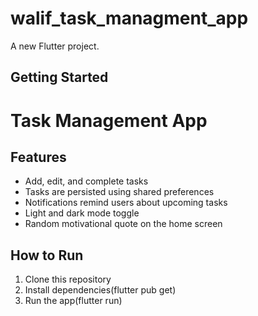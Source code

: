 # walif_task_managment_app

A new Flutter project.

## Getting Started

# Task Management App

## Features

- Add, edit, and complete tasks
- Tasks are persisted using shared preferences
- Notifications remind users about upcoming tasks
- Light and dark mode toggle
- Random motivational quote on the home screen

## How to Run

1. Clone this repository
2. Install dependencies(flutter pub get)
3. Run the app(flutter run)
